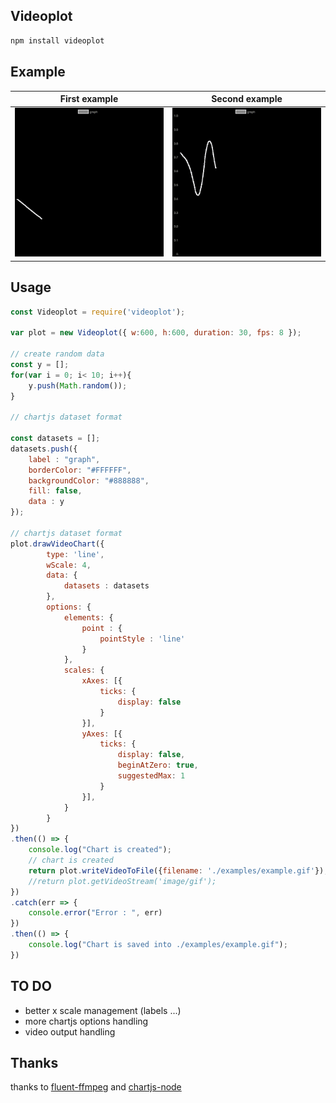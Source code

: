 ## Videoplot

```bash
npm install videoplot
```

## Example
| First example | Second example |
|---|---|
|![Example video](./examples/example.gif)| ![Example video](./examples/example2.gif)|


## Usage

```js
const Videoplot = require('videoplot');

var plot = new Videoplot({ w:600, h:600, duration: 30, fps: 8 });

// create random data
const y = [];
for(var i = 0; i< 10; i++){
	y.push(Math.random());
}

// chartjs dataset format

const datasets = [];
datasets.push({
	label : "graph",
	borderColor: "#FFFFFF",
	backgroundColor: "#888888",
	fill: false,
	data : y
});

// chartjs dataset format
plot.drawVideoChart({
		type: 'line',
		wScale: 4,
		data: {
			datasets : datasets
		},
		options: {
			elements: {
				point : {
					pointStyle : 'line'
				}
			},
			scales: {
				xAxes: [{
					ticks: {
						display: false
					}
				}],
				yAxes: [{
					ticks: {
						display: false,
						beginAtZero: true,
						suggestedMax: 1
					}
				}],
			}
		}
})
.then(() => {
	console.log("Chart is created");
	// chart is created
	return plot.writeVideoToFile({filename: './examples/example.gif'});
	//return plot.getVideoStream('image/gif');
})
.catch(err => {
	console.error("Error : ", err)
})
.then(() => {
	console.log("Chart is saved into ./examples/example.gif");
})

```

## TO DO

* better x scale management (labels ...)
* more chartjs options handling
* video output handling

## Thanks

thanks to [fluent-ffmpeg](https://github.com/fluent-ffmpeg/node-fluent-ffmpeg) and [chartjs-node](https://www.npmjs.com/package/chartjs-node)
